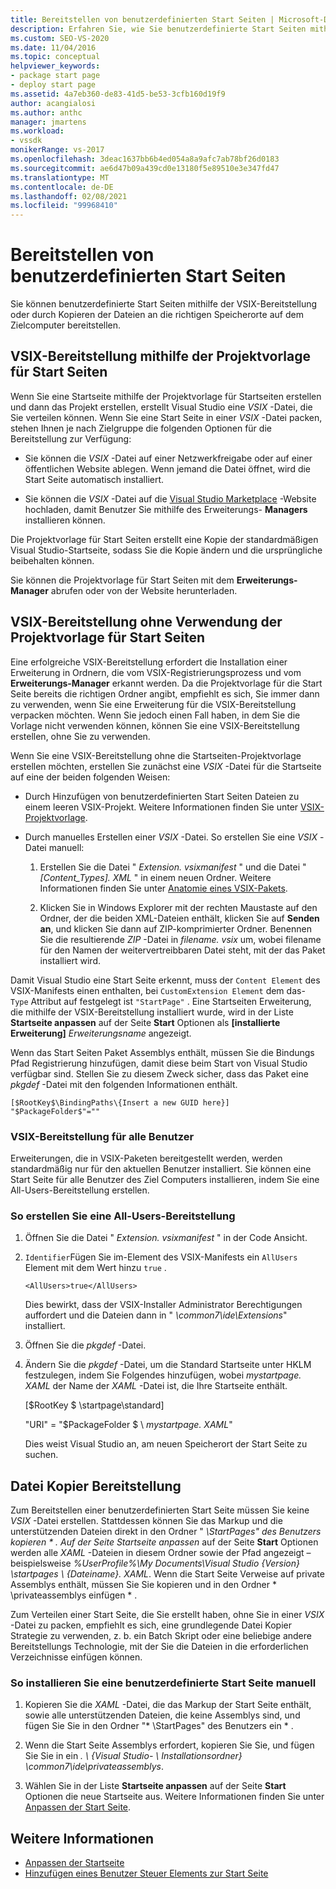 ```yaml
---
title: Bereitstellen von benutzerdefinierten Start Seiten | Microsoft-Dokumentation
description: Erfahren Sie, wie Sie benutzerdefinierte Start Seiten mithilfe der VSIX-Bereitstellung oder durch Kopieren der Dateien an die richtigen Speicherorte auf dem Zielcomputer bereitstellen.
ms.custom: SEO-VS-2020
ms.date: 11/04/2016
ms.topic: conceptual
helpviewer_keywords:
- package start page
- deploy start page
ms.assetid: 4a7eb360-de83-41d5-be53-3cfb160d19f9
author: acangialosi
ms.author: anthc
manager: jmartens
ms.workload:
- vssdk
monikerRange: vs-2017
ms.openlocfilehash: 3deac1637bb6b4ed054a8a9afc7ab78bf26d0183
ms.sourcegitcommit: ae6d47b09a439cd0e13180f5e89510e3e347fd47
ms.translationtype: MT
ms.contentlocale: de-DE
ms.lasthandoff: 02/08/2021
ms.locfileid: "99968410"
---
```

# <a name="deploy-custom-start-pages"></a>Bereitstellen von benutzerdefinierten Start Seiten

Sie können benutzerdefinierte Start Seiten mithilfe der VSIX-Bereitstellung oder durch Kopieren der Dateien an die richtigen Speicherorte auf dem Zielcomputer bereitstellen.

## <a name="vsix-deployment-by-using-the-start-page-project-template"></a>VSIX-Bereitstellung mithilfe der Projektvorlage für Start Seiten

Wenn Sie eine Startseite mithilfe der Projektvorlage für Startseiten erstellen und dann das Projekt erstellen, erstellt Visual Studio eine *VSIX* -Datei, die Sie verteilen können. Wenn Sie eine Start Seite in einer *VSIX* -Datei packen, stehen Ihnen je nach Zielgruppe die folgenden Optionen für die Bereitstellung zur Verfügung:

- Sie können die *VSIX* -Datei auf einer Netzwerkfreigabe oder auf einer öffentlichen Website ablegen. Wenn jemand die Datei öffnet, wird die Start Seite automatisch installiert.

- Sie können die *VSIX* -Datei auf die [Visual Studio Marketplace](https://marketplace.visualstudio.com/) -Website hochladen, damit Benutzer Sie mithilfe des Erweiterungs- **Managers** installieren können.

Die Projektvorlage für Start Seiten erstellt eine Kopie der standardmäßigen Visual Studio-Startseite, sodass Sie die Kopie ändern und die ursprüngliche beibehalten können.

Sie können die Projektvorlage für Start Seiten mit dem **Erweiterungs-Manager** abrufen oder von der Website herunterladen.

## <a name="vsix-deployment-without-using-the-start-page-project-template"></a>VSIX-Bereitstellung ohne Verwendung der Projektvorlage für Start Seiten
 Eine erfolgreiche VSIX-Bereitstellung erfordert die Installation einer Erweiterung in Ordnern, die vom VSIX-Registrierungsprozess und vom **Erweiterungs-Manager** erkannt werden. Da die Projektvorlage für die Start Seite bereits die richtigen Ordner angibt, empfiehlt es sich, Sie immer dann zu verwenden, wenn Sie eine Erweiterung für die VSIX-Bereitstellung verpacken möchten. Wenn Sie jedoch einen Fall haben, in dem Sie die Vorlage nicht verwenden können, können Sie eine VSIX-Bereitstellung erstellen, ohne Sie zu verwenden.

 Wenn Sie eine VSIX-Bereitstellung ohne die Startseiten-Projektvorlage erstellen möchten, erstellen Sie zunächst eine *VSIX* -Datei für die Startseite auf eine der beiden folgenden Weisen:

- Durch Hinzufügen von benutzerdefinierten Start Seiten Dateien zu einem leeren VSIX-Projekt. Weitere Informationen finden Sie unter [VSIX-Projektvorlage](../extensibility/vsix-project-template.md).

- Durch manuelles Erstellen einer *VSIX* -Datei. So erstellen Sie eine *VSIX* -Datei manuell:

   1. Erstellen Sie die Datei " *Extension. vsixmanifest* " und die Datei " *[Content_Types]. XML* " in einem neuen Ordner. Weitere Informationen finden Sie unter [Anatomie eines VSIX-Pakets](../extensibility/anatomy-of-a-vsix-package.md).

   2. Klicken Sie in Windows Explorer mit der rechten Maustaste auf den Ordner, der die beiden XML-Dateien enthält, klicken Sie auf **Senden an**, und klicken Sie dann auf ZIP-komprimierter Ordner. Benennen Sie die resultierende *ZIP* -Datei in *filename. vsix* um, wobei filename für den Namen der weitervertreibbaren Datei steht, mit der das Paket installiert wird.

Damit Visual Studio eine Start Seite erkennt, muss der `Content Element` des VSIX-Manifests einen enthalten, bei `CustomExtension Element` dem das- `Type` Attribut auf festgelegt ist `"StartPage"` . Eine Startseiten Erweiterung, die mithilfe der VSIX-Bereitstellung installiert wurde, wird in der Liste **Startseite anpassen** auf der Seite **Start** Optionen als **[installierte Erweiterung]** *Erweiterungsname* angezeigt.

Wenn das Start Seiten Paket Assemblys enthält, müssen Sie die Bindungs Pfad Registrierung hinzufügen, damit diese beim Start von Visual Studio verfügbar sind. Stellen Sie zu diesem Zweck sicher, dass das Paket eine *pkgdef* -Datei mit den folgenden Informationen enthält.

```
[$RootKey$\BindingPaths\{Insert a new GUID here}]
"$PackageFolder$"=""
```

### <a name="vsix-deployment-for-all-users"></a>VSIX-Bereitstellung für alle Benutzer
 Erweiterungen, die in VSIX-Paketen bereitgestellt werden, werden standardmäßig nur für den aktuellen Benutzer installiert. Sie können eine Start Seite für alle Benutzer des Ziel Computers installieren, indem Sie eine All-Users-Bereitstellung erstellen.

### <a name="to-create-an-all-users-deployment"></a>So erstellen Sie eine All-Users-Bereitstellung

1. Öffnen Sie die Datei " *Extension. vsixmanifest* " in der Code Ansicht.

2. `Identifier`Fügen Sie im-Element des VSIX-Manifests ein `AllUsers` Element mit dem Wert hinzu `true` .

    ```
    <AllUsers>true</AllUsers>
    ```

     Dies bewirkt, dass der VSIX-Installer Administrator Berechtigungen auffordert und die Dateien dann in " *\common7\ide\Extensions*" installiert.

3. Öffnen Sie die *pkgdef* -Datei.

4. Ändern Sie die *pkgdef* -Datei, um die Standard Startseite unter HKLM festzulegen, indem Sie Folgendes hinzufügen, wobei *mystartpage. XAML* der Name der *XAML* -Datei ist, die Ihre Startseite enthält.

     [$RootKey $ \startpage\standard]

     "URI" = "$PackageFolder $ \\ *mystartpage. XAML*"

     Dies weist Visual Studio an, am neuen Speicherort der Start Seite zu suchen.

## <a name="file-copy-deployment"></a>Datei Kopier Bereitstellung
 Zum Bereitstellen einer benutzerdefinierten Start Seite müssen Sie keine *VSIX* -Datei erstellen. Stattdessen können Sie das Markup und die unterstützenden Dateien direkt in den Ordner " <em>\StartPages" des Benutzers kopieren \* . Auf der Seite *Startseite anpassen</em>* auf der Seite **Start** Optionen werden alle *XAML* -Dateien in diesem Ordner sowie der Pfad angezeigt – beispielsweise *%UserProfile%\My Documents\Visual Studio {Version} \startpages \\ {Dateiname}. XAML*. Wenn die Start Seite Verweise auf private Assemblys enthält, müssen Sie Sie kopieren und in den Ordner * \privateassemblys einfügen \* .

 Zum Verteilen einer Start Seite, die Sie erstellt haben, ohne Sie in einer *VSIX* -Datei zu packen, empfiehlt es sich, eine grundlegende Datei Kopier Strategie zu verwenden, z. b. ein Batch Skript oder eine beliebige andere Bereitstellungs Technologie, mit der Sie die Dateien in die erforderlichen Verzeichnisse einfügen können.

### <a name="to-manually-install-a-custom-start-page"></a>So installieren Sie eine benutzerdefinierte Start Seite manuell

1. Kopieren Sie die *XAML* -Datei, die das Markup der Start Seite enthält, sowie alle unterstützenden Dateien, die keine Assemblys sind, und fügen Sie Sie in den Ordner "* \StartPages" des Benutzers ein \* .

2. Wenn die Start Seite Assemblys erfordert, kopieren Sie Sie, und fügen Sie Sie in ein *. \\ {Visual Studio- \\ Installationsordner} \common7\ide\privateassemblys*.

3. Wählen Sie in der Liste **Startseite anpassen** auf der Seite **Start** Optionen die neue Startseite aus. Weitere Informationen finden Sie unter [Anpassen der Start Seite](../ide/customizing-the-start-page-for-visual-studio.md).

## <a name="see-also"></a>Weitere Informationen

- [Anpassen der Startseite](../ide/customizing-the-start-page-for-visual-studio.md)
- [Hinzufügen eines Benutzer Steuer Elements zur Start Seite](../extensibility/adding-user-control-to-the-start-page.md)
